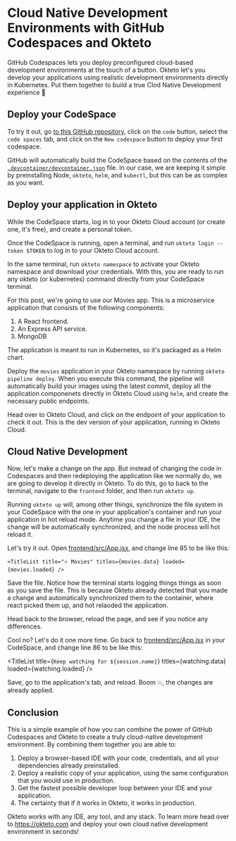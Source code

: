 # Cloud Native Development Environments with GitHub Codespaces and Okteto

GitHub Codespaces lets you deploy preconfigured cloud-based development environments at the touch of a button. Okteto let's you develop your applications using realistic development environments directly in Kubernetes. Put them together to build a true Clod Native Development experience 🚀


## Deploy your CodeSpace

To try it out, go [to this GitHub repository](https://github.com/rberrelleza/node-codespaces), click on the `code` button, select the `code spaces` tab, and click on the `New codespace` button to deploy your first codespace.

GitHub will automatically build the CodeSpace based on the contents of the [`.devcontainer/devcontainer.json`](https://github.com/rberrelleza/node-codespaces/blob/add-dockerfile/.devcontainer/devcontainer.json) file. In our case, we are keeping it simple by preinstalling Node, `okteto`, `helm`, and `kubectl`, but this can be as complex as you want.

## Deploy your application in Okteto

While the CodeSpace starts, log in to your Okteto Cloud account (or create one, it's free), and create a personal token. 

Once the CodeSpace is running, open a terminal, and run `okteto login --token $TOKEN` to log in to your Okteto Cloud account.

In the same terminal, run `okteto namespace` to activate your Okteto namespace and download your credentials. With this, you are ready to run any okteto (or kubernetes) command directly from your CodeSpace terminal. 

For this post, we're going to use our Movies app. This is a microservice application that consists of the following components:

1. A React frontend.
1. An Express API service. 
1. MongoDB

The application is meant to run in Kubernetes, so it's packaged as a Helm chart. 


Deploy the `movies` application in your Okteto namespace by running `okteto pipeline deploy`. When you execute this command, the pipeline will automatically build your images using the latest commit, deploy all the application componenets directly in Okteto Cloud using `helm`, and create the necessary public endpoints.

Head over to Okteto Cloud, and click on the endpoint of your application to check it out. This is the dev version of your application, running in Okteto Cloud. 

## Cloud Native Development

Now, let's make a change on the app. But instead of changing the code in Codespaces and then redeploying the application like we normally do, we are going to develop it directly in Okteto. To do this, go to back to the terminal, navigate to the `frontend` folder, and then run `okteto up`.  

Running  `okteto up` will, among other things, synchronize the file system in your CodeSpace with the one in your application's container and run your application in hot reload mode. Anytime you change a file in your IDE, the change will be automatically synchronized, and the node process will hot reload it. 

Let's try it out. Open [frontend/src/App.jsx](frontend/src/App.jsx), and change line 85 to be like this:

```
<TitleList title="⭐ Movies" titles={movies.data} loaded={movies.loaded} /> 
```

Save the file. Notice how the terminal starts logging things things as soon as you save the file. This is because Okteto already detected that you made a change and automatically synchronized them to the container, where react picked them up, and hot relaoded the application. 

Head back to the browser, reload the page, and see if you notice any differences. 

Cool no? Let's do it one more time. Go back to [frontend/src/App.jsx](frontend/src/App.jsx) in your CodeSpace, and change line 86 to be like this:

<TitleList title={`Keep watching for ${session.name}`} titles={watching.data} loaded={watching.loaded} />

Save, go to the application's tab, and reload. Boom 💥, the changes are already applied. 

## Conclusion

This is a simple example of how you can combine the power of GitHub Codespaces and Okteto to create a truly cloud-native development environment. By combining them together you are able to:

1. Deploy a browser-based IDE with your code, credentials, and all your dependencies already preinstalled. 
2. Deploy a realistic copy of your application, using the same configuration that you would use in production. 
3. Get the fastest possible developer loop between your IDE and your application. 
4. The certainty that if it works in Okteto, it works in production.

Okteto works with any IDE, any tool, and any stack. To learn more head over to https://okteto.com and deploy your own cloud native development environment in seconds!

